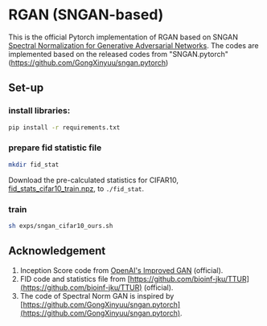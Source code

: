 # RGAN (SNGAN-based)
This is the official Pytorch implementation of RGAN based on SNGAN [Spectral Normalization for Generative Adversarial Networks](https://openreview.net/pdf?id=B1QRgziT-). 
The codes are implemented based on the released codes from "SNGAN.pytorch"(https://github.com/GongXinyuu/sngan.pytorch)

## Set-up

### install libraries:
```bash
pip install -r requirements.txt
```

### prepare fid statistic file
 ```bash
mkdir fid_stat
```
Download the pre-calculated statistics for CIFAR10, 
[fid_stats_cifar10_train.npz](http://bioinf.jku.at/research/ttur/ttur_stats/fid_stats_cifar10_train.npz), to `./fid_stat`.

### train
```bash
sh exps/sngan_cifar10_ours.sh
```

## Acknowledgement

1. Inception Score code from [OpenAI's Improved GAN](https://github.com/openai/improved-gan/tree/master/inception_score) (official).
2. FID code and statistics file from [https://github.com/bioinf-jku/TTUR](https://github.com/bioinf-jku/TTUR) (official).
3. The code of Spectral Norm GAN is inspired by [https://github.com/GongXinyuu/sngan.pytorch](https://github.com/GongXinyuu/sngan.pytorch).
